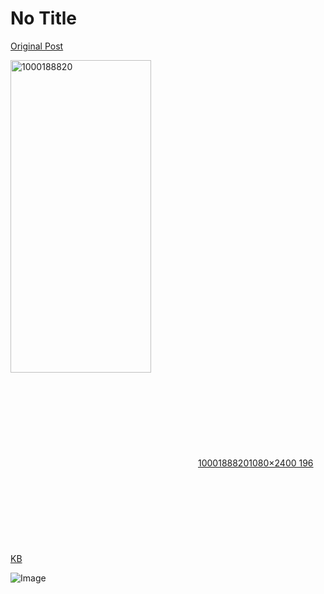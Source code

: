 # No Title

[Original Post](https://discourse.onlinedegree.iitm.ac.in/t/169029/673)

<p><div class="lightbox-wrapper"><a class="lightbox" href="https://europe1.discourse-cdn.com/flex013/uploads/iitm/original/3X/4/a/4a4e4a0e178952b492a301ad303108e1f8d97086.jpeg" data-download-href="/uploads/short-url/aBl48QiIPFWEoHpkGaADFTOE2jA.jpeg?dl=1" title="1000188820" rel="noopener nofollow ugc"><img src="https://europe1.discourse-cdn.com/flex013/uploads/iitm/optimized/3X/4/a/4a4e4a0e178952b492a301ad303108e1f8d97086_2_225x500.jpeg" alt="1000188820" data-base62-sha1="aBl48QiIPFWEoHpkGaADFTOE2jA" width="225" height="500" srcset="https://europe1.discourse-cdn.com/flex013/uploads/iitm/optimized/3X/4/a/4a4e4a0e178952b492a301ad303108e1f8d97086_2_225x500.jpeg, https://europe1.discourse-cdn.com/flex013/uploads/iitm/optimized/3X/4/a/4a4e4a0e178952b492a301ad303108e1f8d97086_2_337x750.jpeg 1.5x, https://europe1.discourse-cdn.com/flex013/uploads/iitm/optimized/3X/4/a/4a4e4a0e178952b492a301ad303108e1f8d97086_2_450x1000.jpeg 2x" data-dominant-color="23201F"><div class="meta"><svg class="fa d-icon d-icon-far-image svg-icon" aria-hidden="true"><use href="#far-image"></use></svg><span class="filename">1000188820</span><span class="informations">1080×2400 196 KB</span><svg class="fa d-icon d-icon-discourse-expand svg-icon" aria-hidden="true"><use href="#discourse-expand"></use></svg></div></a></div></p>

![Image](https://europe1.discourse-cdn.com/flex013/uploads/iitm/optimized/3X/4/a/4a4e4a0e178952b492a301ad303108e1f8d97086_2_225x500.jpeg)